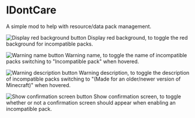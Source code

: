 # IDontCare
A simple mod to help with resource/data pack management.

![Display red background button](https://i.imgur.com/H7d5Imm.gif)  Display red background, to toggle the red background for incompatible packs.

![Warning name button](https://i.imgur.com/Wxd8plH.gif)  Warning name, to toggle the name of incompatible packs switching to "Incompatible pack" when hovered.

![Warning description button](https://i.imgur.com/CpbRcVC.gif) Warning description, to toggle the description of incompatible packs switching to "(Made for an older/newer version of Minecraft)" when hovered.

![Show confirmation screen button](https://i.imgur.com/nAiKc0J.gif) Show confirmation screen, to toggle whether or not a confirmation screen should appear when enabling an incompatible pack.
